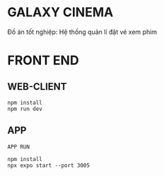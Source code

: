 # GALAXY CINEMA
Đồ án tốt nghiệp: Hệ thống quản lí đặt vé xem phim
# FRONT END 
## WEB-CLIENT
```
npm install
npm run dev
```
## APP
`APP RUN`
```
npm install
npx expo start --port 3005
```